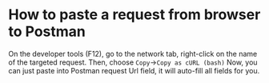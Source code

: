 # How to paste a request from browser to Postman

On the developer tools (F12), go to the network tab, right-click on the name of the targeted request.
Then, choose `Copy`->`Copy as cURL (bash)`
Now, you can just paste into Postman request Url field, it will auto-fill all fields for you.

